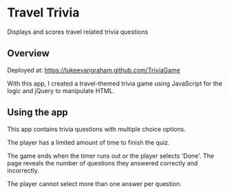 # Travel Trivia

Displays and scores travel related trivia questions

## Overview
Deployed at: https://lukeevangraham.github.com/TriviaGame

With this app, I created a travel-themed trivia game using JavaScript for the logic and jQuery to manipulate HTML. 

## Using the app
This app contains trivia questions with multiple choice options.

The player has a limited amount of time to finish the quiz. 

The game ends when the timer runs out or the player selects 'Done'. The page reveals the number of questions they answered correctly and incorrectly.

The player cannot select more than one answer per question.
